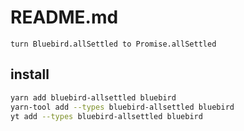 # README.md

    turn Bluebird.allSettled to Promise.allSettled

## install

```bash
yarn add bluebird-allsettled bluebird
yarn-tool add --types bluebird-allsettled bluebird
yt add --types bluebird-allsettled bluebird
```

